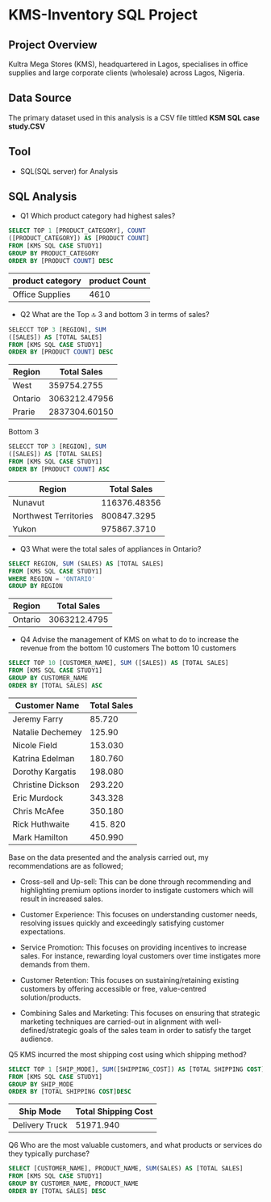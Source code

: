# KMS-Inventory SQL Project 
## Project Overview 
Kultra Mega Stores (KMS), headquartered in Lagos, specialises in office supplies and large corporate clients (wholesale) across Lagos, Nigeria. 
## Data Source 
The primary dataset used in this analysis is a CSV file tittled **KSM SQL case study.CSV**
## Tool  
+ SQL(SQL server) for Analysis 
## SQL Analysis 
+ Q1 Which product category had highest sales? 
``` sql 
SELECT TOP 1 [PRODUCT_CATEGORY], COUNT 
([PRODUCT_CATEGORY]) AS [PRODUCT COUNT]
FROM [KMS SQL CASE STUDY1]
GROUP BY PRODUCT_CATEGORY
ORDER BY [PRODUCT COUNT] DESC
```
|product category|product Count|
|---------------|------------|
|Office Supplies| 4610|
+ Q2 What are the Top 🔝 3 and bottom 3 in terms of sales? 
```sql
SELECCT TOP 3 [REGION], SUM 
([SALES]) AS [TOTAL SALES] 
FROM [KMS SQL CASE STUDY1]
ORDER BY [PRODUCT COUNT] DESC 
``` 
|Region| Total Sales|
|-------------|------------|
|West| 359754.2755|
|Ontario| 3063212.47956|
|Prarie| 2837304.60150|

Bottom 3 
```sql
SELECCT TOP 3 [REGION], SUM 
([SALES]) AS [TOTAL SALES] 
FROM [KMS SQL CASE STUDY1]
ORDER BY [PRODUCT COUNT] ASC
```

|Region| Total Sales|
|-------------|------------|
|Nunavut| 116376.48356|
|Northwest Territories| 800847.3295|
|Yukon| 975867.3710|

+ Q3 What were the total sales of appliances in Ontario?
```sql
SELECT REGION, SUM (SALES) AS [TOTAL SALES]
FROM [KMS SQL CASE STUDY1]
WHERE REGION = 'ONTARIO'
GROUP BY REGION
```

|Region|Total Sales|
|-------|--------|
|Ontario|3063212.4795|

+ Q4 Advise the management of KMS on  what to do to increase the revenue from the bottom 10 customers
The bottom 10 customers
```sql
SELECT TOP 10 [CUSTOMER_NAME], SUM ([SALES]) AS [TOTAL SALES]
FROM [KMS SQL CASE STUDY1]
GROUP BY CUSTOMER_NAME
ORDER BY [TOTAL SALES] ASC
```
|Customer Name|Total Sales|
|---------------|-------------|
| Jeremy Farry   | 85.720     | 
|Natalie Dechemey| 125.90     |   
|Nicole Field    | 153.030    |
| Katrina Edelman | 180.760   |
|Dorothy Kargatis | 198.080   |
|Christine Dickson | 293.220  |
|Eric Murdock     | 343.328   |
|Chris McAfee     | 350.180   |
|Rick Huthwaite   | 415. 820  |
| Mark Hamilton   | 450.990   |

Base on the data presented and the analysis carried out, my recommendations are as followed;
* Cross-sell and Up-sell: This can be done through recommending and highlighting premium options inorder to instigate customers which will result in increased sales.

* Customer Experience: This focuses on understanding customer needs, resolving issues quickly and exceedingly satisfying customer expectations.

* Service Promotion: This focuses on providing incentives to increase sales. For instance, rewarding loyal customers over time instigates more demands from them. 

* Customer Retention: This focuses on sustaining/retaining existing customers by offering accessible or free, value-centred solution/products. 

* Combining Sales and Marketing: This focuses on ensuring that strategic marketing techniques are carried-out in alignment with well-defined/strategic goals of the sales team in order to satisfy the target audience.

Q5 KMS incurred the most shipping cost using which shipping method?
```sql
SELECT TOP 1 [SHIP_MODE], SUM([SHIPPING_COST]) AS [TOTAL SHIPPING COST]
FROM [KMS SQL CASE STUDY1]
GROUP BY SHIP_MODE
ORDER BY [TOTAL SHIPPING COST]DESC
```
|Ship Mode| Total Shipping Cost|
|--------|-------------------|
|Delivery Truck| 51971.940|

Q6 Who are the most valuable customers, and what products or services do they typically purchase?

```sql
SELECT [CUSTOMER_NAME], PRODUCT_NAME, SUM(SALES) AS [TOTAL SALES]
FROM [KMS SQL CASE STUDY1]
GROUP BY CUSTOMER_NAME, PRODUCT_NAME
ORDER BY [TOTAL SALES] DESC
```

